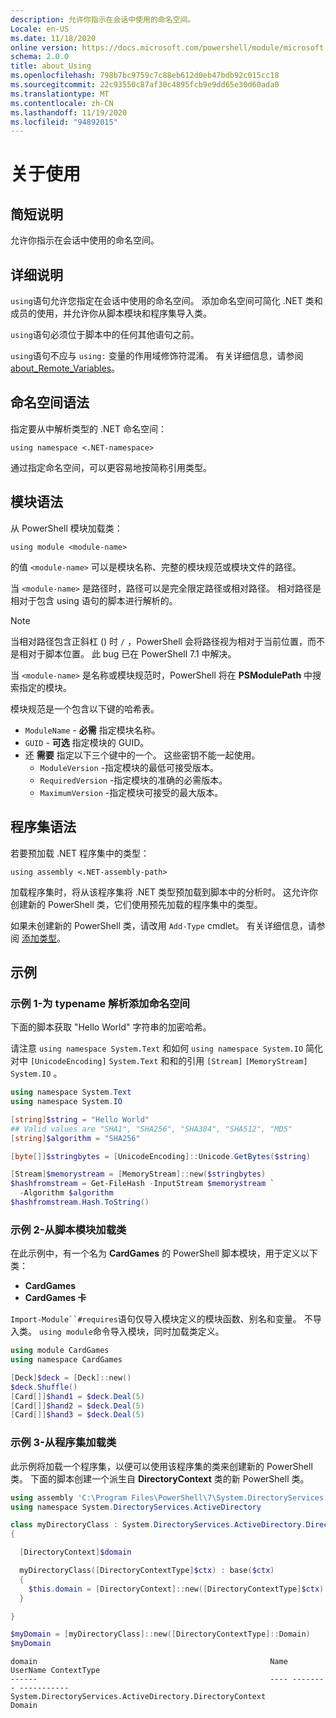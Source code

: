 ```yaml
---
description: 允许你指示在会话中使用的命名空间。
Locale: en-US
ms.date: 11/18/2020
online version: https://docs.microsoft.com/powershell/module/microsoft.powershell.core/about/about_using?view=powershell-7&WT.mc_id=ps-gethelp
schema: 2.0.0
title: about_Using
ms.openlocfilehash: 798b7bc9759c7c88eb612d0eb47bdb92c015cc18
ms.sourcegitcommit: 22c93550c87af30c4895fcb9e9dd65e30d60ada0
ms.translationtype: MT
ms.contentlocale: zh-CN
ms.lasthandoff: 11/19/2020
ms.locfileid: "94892015"
---
```

# <a name="about-using"></a>关于使用

## <a name="short-description"></a>简短说明
允许你指示在会话中使用的命名空间。

## <a name="long-description"></a>详细说明

`using`语句允许您指定在会话中使用的命名空间。 添加命名空间可简化 .NET 类和成员的使用，并允许你从脚本模块和程序集导入类。

`using`语句必须位于脚本中的任何其他语句之前。

`using`语句不应与 `using:` 变量的作用域修饰符混淆。 有关详细信息，请参阅 [about_Remote_Variables](about_Remote_Variables.md)。

## <a name="namespace-syntax"></a>命名空间语法

指定要从中解析类型的 .NET 命名空间：

```
using namespace <.NET-namespace>
```

通过指定命名空间，可以更容易地按简称引用类型。

## <a name="module-syntax"></a>模块语法

从 PowerShell 模块加载类：

```
using module <module-name>
```

的值 `<module-name>` 可以是模块名称、完整的模块规范或模块文件的路径。

当 `<module-name>` 是路径时，路径可以是完全限定路径或相对路径。 相对路径是相对于包含 using 语句的脚本进行解析的。

> [!NOTE]
> 当相对路径包含正斜杠 () 时 `/` ，PowerShell 会将路径视为相对于当前位置，而不是相对于脚本位置。 此 bug 已在 PowerShell 7.1 中解决。

当 `<module-name>` 是名称或模块规范时，PowerShell 将在 **PSModulePath** 中搜索指定的模块。

模块规范是一个包含以下键的哈希表。

- `ModuleName` - **必需** 指定模块名称。
- `GUID` - **可选** 指定模块的 GUID。
- 还 **需要** 指定以下三个键中的一个。 这些密钥不能一起使用。
  - `ModuleVersion` -指定模块的最低可接受版本。
  - `RequiredVersion` -指定模块的准确的必需版本。
  - `MaximumVersion` -指定模块可接受的最大版本。

## <a name="assembly-syntax"></a>程序集语法

若要预加载 .NET 程序集中的类型：

```
using assembly <.NET-assembly-path>
```

加载程序集时，将从该程序集将 .NET 类型预加载到脚本中的分析时。 这允许你创建新的 PowerShell 类，它们使用预先加载的程序集中的类型。

如果未创建新的 PowerShell 类，请改用 `Add-Type` cmdlet。 有关详细信息，请参阅 [添加类型](xref:Microsoft.PowerShell.Utility.Add-Type)。

## <a name="examples"></a>示例

### <a name="example-1---add-namespaces-for-typename-resolution"></a>示例 1-为 typename 解析添加命名空间

下面的脚本获取 "Hello World" 字符串的加密哈希。

请注意 `using namespace System.Text` 和如何 `using namespace System.IO` 简化对中 `[UnicodeEncoding]` `System.Text` 和和的引用 `[Stream]` `[MemoryStream]` `System.IO` 。

```powershell
using namespace System.Text
using namespace System.IO

[string]$string = "Hello World"
## Valid values are "SHA1", "SHA256", "SHA384", "SHA512", "MD5"
[string]$algorithm = "SHA256"

[byte[]]$stringbytes = [UnicodeEncoding]::Unicode.GetBytes($string)

[Stream]$memorystream = [MemoryStream]::new($stringbytes)
$hashfromstream = Get-FileHash -InputStream $memorystream `
  -Algorithm $algorithm
$hashfromstream.Hash.ToString()
```

### <a name="example-2---load-classes-from-a-script-module"></a>示例 2-从脚本模块加载类

在此示例中，有一个名为 **CardGames** 的 PowerShell 脚本模块，用于定义以下类：

- **CardGames**
- **CardGames 卡**

`Import-Module``#requires`语句仅导入模块定义的模块函数、别名和变量。 不导入类。 `using module`命令导入模块，同时加载类定义。

```powershell
using module CardGames
using namespace CardGames

[Deck]$deck = [Deck]::new()
$deck.Shuffle()
[Card[]]$hand1 = $deck.Deal(5)
[Card[]]$hand2 = $deck.Deal(5)
[Card[]]$hand3 = $deck.Deal(5)
```

### <a name="example-3---load-classes-from-an-assembly"></a>示例 3-从程序集加载类

此示例将加载一个程序集，以便可以使用该程序集的类来创建新的 PowerShell 类。 下面的脚本创建一个派生自 **DirectoryContext** 类的新 PowerShell 类。

```powershell
using assembly 'C:\Program Files\PowerShell\7\System.DirectoryServices.dll'
using namespace System.DirectoryServices.ActiveDirectory

class myDirectoryClass : System.DirectoryServices.ActiveDirectory.DirectoryContext
{

  [DirectoryContext]$domain

  myDirectoryClass([DirectoryContextType]$ctx) : base($ctx)
  {
    $this.domain = [DirectoryContext]::new([DirectoryContextType]$ctx)
  }

}

$myDomain = [myDirectoryClass]::new([DirectoryContextType]::Domain)
$myDomain
```

```Output
domain                                                    Name UserName ContextType
------                                                    ---- -------- -----------
System.DirectoryServices.ActiveDirectory.DirectoryContext                    Domain
```
